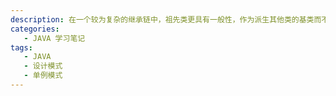 ```yaml
---
description: 在一个较为复杂的继承链中，祖先类更具有一般性，作为派生其他类的基类而不糊将其作为用来构造实例。
categories: 
   - JAVA 学习笔记
tags: 
   - JAVA
   - 设计模式
   - 单例模式
---
```

